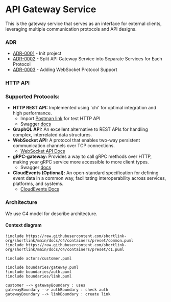 # API Gateway Service

This is the gateway service that serves as an interface for external clients, 
leveraging multiple communication protocols and API designs.

### ADR

- [ADR-0001](./docs/ADR/decisions/0001-init.md) - Init project
- [ADR-0002](./docs/ADR/decisions/0002-split-api-gateway-service-into-separate-services-for-each-protocol.md) - Split API Gateway Service into Separate Services for Each Protocol
- [ADR-0003](./docs/ADR/decisions/0003-adding-websocket-protocol-support.md) - Adding WebSocket Protocol Support

### HTTP API

### Supported Protocols:

- **HTTP REST API:** Implemented using 'chi' for optimal integration and high performance.
  - Import [Postman link](./docs/postman/shortlink.postman_collection.json) for test HTTP API
  - Swagger [docs](https://shortlink-org.gitlab.io/shortlink)
- **GraphQL API:** An excellent alternative to REST APIs for handling complex, interrelated data structures.
- **WebSocket API:** A protocol that enables two-way persistent communication channels over TCP connections.
  - [WebSocket API Docs](./gateways/ws/README.md)
- **gRPC-gateway:** Provides a way to call gRPC methods over HTTP, making your gRPC service more accessible to more client types.
  - Swagger [docs](./docs/server/v1/grpc_api.swagger.yaml)
- **CloudEvents (Optional):** An open-standard specification for defining event data in a common way, facilitating interoperability across services, platforms, and systems.
    - [CloudEvents Docs](https://cloudevents.io/)

### Architecture

We use C4 model for describe architecture.

#### Context diagram

```plantuml
!include https://raw.githubusercontent.com/shortlink-org/shortlink/main/docs/c4/containers/preset/common.puml
!include https://raw.githubusercontent.com/shortlink-org/shortlink/main/docs/c4/containers/preset/c1.puml

!include actors/customer.puml

!include boundaries/gateway.puml
!include boundaries/auth.puml
!include boundaries/link.puml

customer --> gatewayBoundary : uses
gatewayBoundary --> authBoundary : check auth
gatewayBoundary --> linkBoundary : create link
```
